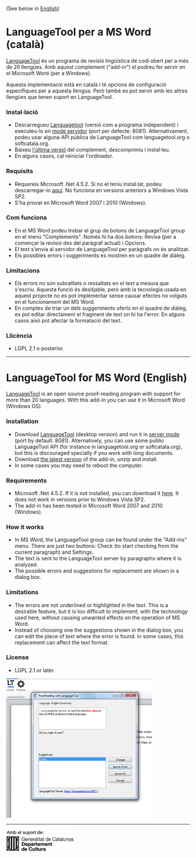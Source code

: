 (See below in [English](#english))
# LanguageTool per a MS Word (català)

[LanguageTool](https://www.languagetool.org) és un programa de revisió lingüística de codi obert per a més de 20 llengües. Amb aquest complement ("add-in") el podreu fer servir en el Microsoft Word (per a Windows). 

Aquesta implementació està en català i té opcions de configuració específiques per a aquesta llengua. Però també es pot servir amb les altres llengües que tenen suport en LanguageTool.

### Instal·lació
* Descarregueu [Languagetool](https://www.languagetool.org) (versió com a programa independent) i executeu-lo en [mode servidor](http://wiki.languagetool.org/http-server) (port per defecte: 8081). Alternativament, podeu usar alguna API pública de LanguageTool com languagetool.org o softcatala.org.
* Baixeu [l'última versió](https://github.com/jaumeortola/languagetool-msword10-addin/releases/latest) del complement, descomprimiu i instal·leu.
* En alguns casos, cal reiniciar l'ordinador. 

### Requisits
* Requereix Microsoft .Net 4.5.2. Si no el teniu instal·lat, podeu descarregar-lo [aquí](https://www.microsoft.com/en-us/download/details.aspx?id=42643). No funciona en versions anteriors a Windows Vista SP2.
* S'ha provat en Microsoft Word 2007 i 2010 (Windows). 

### Com funciona
* En el MS Word podeu trobar el grup de botons de LanguageTool group en el menú "Complements". Només hi ha dos botons: Revisa (per a començar la revisió des del paràgraf actual) i Opcions. 
* El text s'envia al servidor de LanguageTool per paràgrafs on és analitzat. 
* Els possibles errors i suggeriments es mostren en un quadre de diàleg. 

### Limitacions
* Els errors no són subratllats o ressaltats en el text a mesura que s'escriu. Aquesta funció és desitjable, però amb la tecnologia usada en aquest projecte no es pot implementar sense causar efectes no volguts en el funcionament del MS Word.
* En comptes de triar un dels suggeriments oferts en el quadre de diàleg, es pot editar directament el fragment de text on hi ha l'error. En alguns casos això pot afectar la formatació del text.

### Llicència
* LGPL 2.1 o posterior.

---

# <a name="english"></a>LanguageTool for MS Word (English)


[LanguageTool](https://www.languagetool.org) is an open source proof-reading program with support for more than 20 languages. With this add-in you can use it in Microsoft Word (Windows OS).

### Installation
* Download [LanguageTool](https://www.languagetool.org) (desktop version) and run it in [server mode](http://wiki.languagetool.org/http-server) (port by default: 8081). Alternatively, you can use some public LanguageTool API (for instance in languagetool.org or softcatala.org), but this is discouraged specially if you work with long documents.
* Download [the latest version](https://github.com/jaumeortola/languagetool-msword10-addin/releases/latest) of the add-in, unzip and install.
* In some cases you may need to reboot the computer.

### Requirements
* Microsoft .Net 4.5.2. If it is not installed, you can download it [here](https://www.microsoft.com/en-us/download/details.aspx?id=42643). It does not work in versions prior to Windows Vista SP2.
* The add-in has been tested in Microsoft Word 2007 and 2010 (Windows).

### How it works
* In MS Word, the LanguageTool group can be found under the "Add-ins" menu. There are just two buttons: Check (to start checking from the current paragraph) and Settings.
* The text is sent to the LanguageTool server by paragraphs where it is analyzed.
* The possible errors and suggestions for replacement are shown in a dialog box.

### Limitations
* The errors are not underlined or highlighted in the text. This is a desirable feature, but it is too difficult to implement, with the technology used here, without causing unwanted effects on the operation of MS Word. 
* Instead of choosing one the suggestions shown in the dialog box, you can edit the piece of text where the error is found. In some cases, this replacement can affect the text format.


### License
* LGPL 2.1 or later.

<img src="/msword-lt-addin-screenshot.jpg" width="400"/> 

---
![Generalitat de Catalunya](/languagetool-msword10-addin/Resources/suportGenCat.png "Generalitat de Catalunya")


